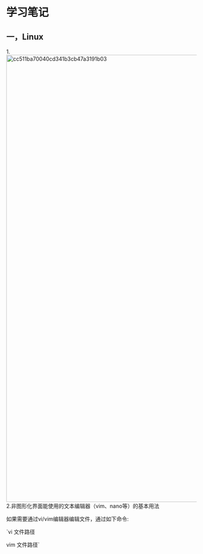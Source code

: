# 学习笔记
## 一，Linux
1.<img width="1179" alt="cc511ba70040cd341b3cb47a3191b03" src="https://github.com/user-attachments/assets/cea9d42a-7324-47b8-8fc1-4ab3dc19d415" />
2.非图形化界面能使用的文本编辑器（vim、nano等）的基本用法  

如果需要通过vi/vim编辑器编辑文件，通过如下命令:   

`vi 文件路径 
 
vim 文件路径`
